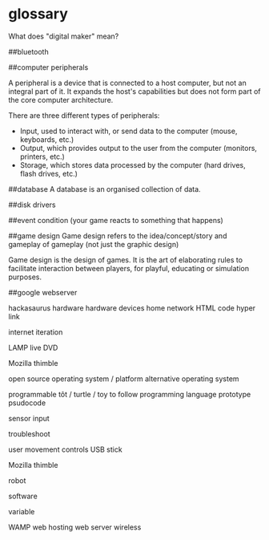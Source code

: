 glossary
======

What does "digital maker" mean?

##bluetooth


##computer peripherals

A peripheral is a device that is connected to a host computer, but not an integral part of it. It expands the host's capabilities but does not form part of the core computer architecture.

There are three different types of peripherals:

* Input, used to interact with, or send data to the computer (mouse, keyboards, etc.)
* Output, which provides output to the user from the computer (monitors, printers, etc.)
* Storage, which stores data processed by the computer (hard drives, flash drives, etc.)

##database
A database is an organised collection of data. 

##disk drivers

##event condition
(your game reacts to something that happens)

##game design
Game design refers to the idea/concept/story and gameplay of gameplay (not just the graphic design)

Game design is the design of games. It is the art of elaborating rules to facilitate interaction between players, for playful, educating or simulation purposes. 

##google webserver

hackasaurus
hardware 
hardware devices
home network
HTML code
hyper link

internet
iteration

LAMP
live DVD

Mozilla thimble

open source
operating system / platform 
 alternative operating system

programmable tôt / turtle / toy to follow
programming language
prototype
psudocode

sensor input

troubleshoot

user movement controls
USB stick

Mozilla thimble

robot

software

variable

WAMP
web hosting
web server
wireless 



